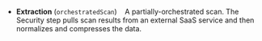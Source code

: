 * **Extraction**  (`orchestratedScan`)  &nbsp;&nbsp;  A partially-orchestrated scan. The Security step pulls scan results from an external SaaS service and then normalizes and compresses the data.